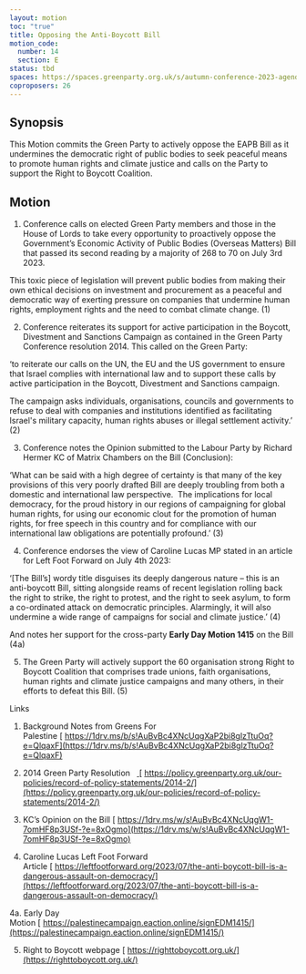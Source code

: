 ```yaml
---
layout: motion
toc: "true"
title: Opposing the Anti-Boycott Bill
motion_code:
  number: 14
  section: E
status: tbd
spaces: https://spaces.greenparty.org.uk/s/autumn-conference-2023-agenda-forum/post/post/view?id=11158
coproposers: 26
---
```

## Synopsis

This Motion commits the Green Party to actively oppose the EAPB Bill as it undermines the democratic right of public bodies to seek peaceful means to promote human rights and climate justice and calls on the Party to support the Right to Boycott Coalition.

## Motion

1. Conference calls on elected Green Party members and those in the House of Lords to take every opportunity to proactively oppose the Government’s Economic Activity of Public Bodies (Overseas Matters) Bill that passed its second reading by a majority of 268 to 70 on July 3rd 2023.

This toxic piece of legislation will prevent public bodies from making their own ethical decisions on investment and procurement as a peaceful and democratic way of exerting pressure on companies that undermine human rights, employment rights and the need to combat climate change. (1)

2. Conference reiterates its support for active participation in the Boycott, Divestment and Sanctions Campaign as contained in the Green Party Conference resolution 2014. This called on the Green Party:

‘to reiterate our calls on the UN, the EU and the US government to ensure that Israel complies with international law and to support these calls by active participation in the Boycott, Divestment and Sanctions campaign.

The campaign asks individuals, organisations, councils and governments to refuse to deal with companies and institutions identified as facilitating Israel's military capacity, human rights abuses or illegal settlement activity.’ (2)

3. Conference notes the Opinion submitted to the Labour Party by Richard Hermer KC of Matrix Chambers on the Bill (Conclusion):

‘What can be said with a high degree of certainty is that many of the key provisions of this very poorly drafted Bill are deeply troubling from both a domestic and international law perspective.  The implications for local democracy, for the proud history in our regions of campaigning for global human rights, for using our economic clout for the promotion of human rights, for free speech in this country and for compliance with our international law obligations are potentially profound.’ (3)

4. Conference endorses the view of Caroline Lucas MP stated in an article for Left Foot Forward on July 4th 2023:

‘\[The Bill’s] wordy title disguises its deeply dangerous nature – this is an anti-boycott Bill, sitting alongside reams of recent legislation rolling back the right to strike, the right to protest, and the right to seek asylum, to form a co-ordinated attack on democratic principles. Alarmingly, it will also undermine a wide range of campaigns for social and climate justice.’ (4)

And notes her support for the cross-party **Early Day Motion 1415** on the Bill (4a)

5. The Green Party will actively support the 60 organisation strong Right to Boycott Coalition that comprises trade unions, faith organisations, human rights and climate justice campaigns and many others, in their efforts to defeat this Bill. (5)

Links

1. Background Notes from Greens For Palestine [ https://1drv.ms/b/s!AuBvBc4XNcUqgXaP2bi8glzTtuOq?e=QlqaxF](https://1drv.ms/b/s!AuBvBc4XNcUqgXaP2bi8glzTtuOq?e=QlqaxF)

2. 2014 Green Party Resolution   [ ](https://policy.greenparty.org.uk/our-policies/record-of-policy-statements/2014-2/)[ https://policy.greenparty.org.uk/our-policies/record-of-policy-statements/2014-2/](https://policy.greenparty.org.uk/our-policies/record-of-policy-statements/2014-2/)

3. KC’s Opinion on the Bill [ https://1drv.ms/w/s!AuBvBc4XNcUqgW1-7omHF8p3USf-?e=8xOgmo](https://1drv.ms/w/s!AuBvBc4XNcUqgW1-7omHF8p3USf-?e=8xOgmo)

4. Caroline Lucas Left Foot Forward Article [ https://leftfootforward.org/2023/07/the-anti-boycott-bill-is-a-dangerous-assault-on-democracy/](https://leftfootforward.org/2023/07/the-anti-boycott-bill-is-a-dangerous-assault-on-democracy/)

4a. Early Day Motion [ https://palestinecampaign.eaction.online/signEDM1415/](https://palestinecampaign.eaction.online/signEDM1415/)

5. Right to Boycott webpage [ https://righttoboycott.org.uk/](https://righttoboycott.org.uk/)